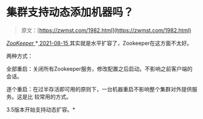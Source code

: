 <!--yml
category: 未分类
date: 0001-01-01 00:00:00
-->

# 集群支持动态添加机器吗？

> 原文：[https://zwmst.com/1982.html](https://zwmst.com/1982.html)

   [ *ZooKeeper* ](https://zwmst.com/zookeeper)*[ <time datetime="2021-08-15T17:01:07+08:00"> 2021-08-15 </time> ](https://zwmst.com/1982.html)  其实就是水平扩容了，Zookeeper在这方面不太好。

两种方式：

全部重启：关闭所有Zookeeper服务，修改配置之后启动。不影响之前客户端的会话。

逐个重启：在过半存活即可用的原则下，一台机器重启不影响整个集群对外提供服务。这是比 较常用的方式。

3.5版本开始支持动态扩容。*